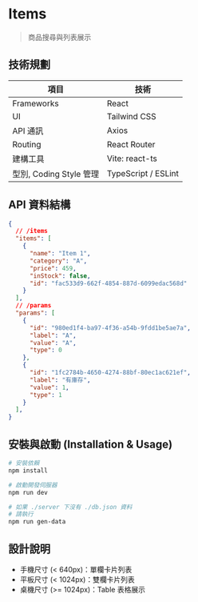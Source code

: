 # Items

> 商品搜尋與列表展示

## 技術規劃

| 項目         | 技術                           |
|--------------|--------------------------------|
| Frameworks | React |
| UI | Tailwind CSS |
| API 通訊     | Axios |
| Routing      | React Router |
| 建構工具     | Vite: react-ts |
| 型別, Coding Style 管理     | TypeScript / ESLint |

## API 資料結構

```json
{
  // /items
  "items": [
    {
      "name": "Item 1",
      "category": "A",
      "price": 459,
      "inStock": false,
      "id": "fac533d9-662f-4854-887d-6099edac568d"
    }
  ],
  // /params
  "params": [
    {
      "id": "980ed1f4-ba97-4f36-a54b-9fdd1be5ae7a",
      "label": "A",
      "value": "A",
      "type": 0
    },
    {
      "id": "1fc2784b-4650-4274-88bf-80ec1ac621ef",
      "label": "有庫存",
      "value": 1,
      "type": 1
    }
  ],
}
```

## 安裝與啟動 (Installation & Usage)

```bash
# 安裝依賴
npm install

# 啟動開發伺服器
npm run dev

# 如果 ./server 下沒有 ./db.json 資料
# 請執行
npm run gen-data
```

## 設計說明
- 手機尺寸 (< 640px)：單欄卡片列表
- 平板尺寸 (< 1024px)：雙欄卡片列表
- 桌機尺寸 (>= 1024px)：Table 表格展示
